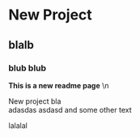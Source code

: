 # New Project

## blalb
 ### blub blub

**This is a new readme page** \n

New project bla  
adasdas 
asdasd 
and some other text

lalalal
